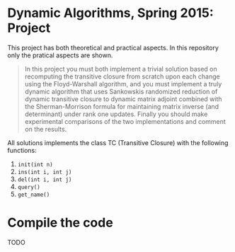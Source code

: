 # Dynamic Algorithms, Spring 2015: Project
This project has both theoretical and practical aspects. In this repository only the pratical aspects are shown.

> In this project you must both implement a trivial solution based on recomputing
> the transitive closure from scratch upon each change using the Floyd-Warshall
> algorithm, and you must implement a truly dynamic algorithm
> that uses Sankowskis randomized reduction of dynamic transitive closure to
> dynamic matrix adjoint combined with the Sherman-Morrison formula for
> maintaining matrix inverse (and determinant) under rank one updates. Finally
> you should make experimental comparisons of the two implementations
> and comment on the results.

All solutions implements the class TC (Transitive Closure) with the following functions:

1. `init(int n)`
2. `ins(int i, int j)`
3. `del(int i, int j)`
4. `query()`
5. `get_name()`

# Compile the code
TODO
